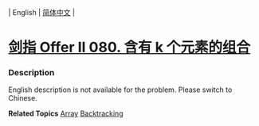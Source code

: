 | English | [简体中文](README.md) |

# [剑指 Offer II 080. 含有 k 个元素的组合](https://leetcode-cn.com/problems/uUsW3B)
 ### Description
<p>English description is not available for the problem. Please switch to Chinese.</p>

**Related Topics**  [Array](https://leetcode-cn.com/tag/array) [Backtracking](https://leetcode-cn.com/tag/backtracking) 